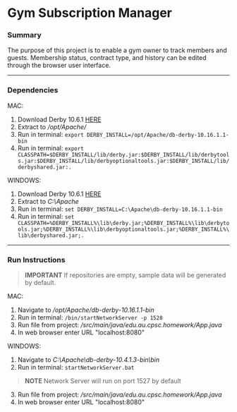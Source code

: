 # Gym Subscription Manager
### Summary
The purpose of this project is to enable a gym owner to track members and guests.
Membership status, contract type, and history can be edited through the browser user interface.
***
### Dependencies
MAC:
1. Download Derby 10.6.1 [HERE](https://db.apache.org/derby/releases/release-10.6.1.0.html)
2. Extract to */opt/Apache/*
3. Run in terminal: `export DERBY_INSTALL=/opt/Apache/db-derby-10.16.1.1-bin`
4. Run in terminal: `export CLASSPATH=$DERBY_INSTALL/lib/derby.jar:$DERBY_INSTALL/lib/derbytools.jar:$DERBY_INSTALL/lib/derbyoptionaltools.jar:$DERBY_INSTALL/lib/derbyshared.jar:.`

WINDOWS:
1. Download Derby 10.6.1 [HERE](https://db.apache.org/derby/releases/release-10.6.1.0.html)
2. Extract to *C:\Apache*
3. Run in terminal: `set DERBY_INSTALL=C:\Apache\db-derby-10.16.1.1-bin`
4. Run in terminal: `set CLASSPATH=%DERBY_INSTALL%\lib\derby.jar;%DERBY_INSTALL%\lib\derbytools.jar;%DERBY_INSTALL%\lib\derbyoptionaltools.jar;%DERBY_INSTALL%\lib\derbyshared.jar;.`

***
### Run Instructions
> **IMPORTANT** 
> If repositories are empty, sample data will be generated by default.

MAC:
1. Navigate to */opt/Apache/db-derby-10.16.1.1-bin*
2. Run in terminal: `/bin/startNetworkServer -p 1528`
3. Run file from project: */src/main/java/edu.au.cpsc.homework/App.java*
4. In web browser enter URL "localhost:8080"

WINDOWS:
1. Navigate to *C:\Apache\db-derby-10.4.1.3-bin\bin*
2. Run in terminal: `startNetworkServer.bat`
> **NOTE**
> Network Server will run on port 1527 by default
3. Run file from project: */src/main/java/edu.au.cpsc.homework/App.java*
4. In web browser enter URL "localhost:8080"
